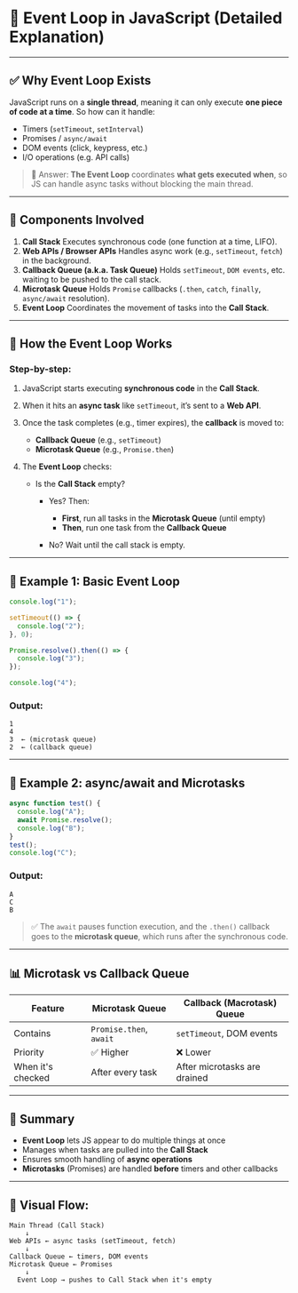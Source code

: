 # 🔄 Event Loop in JavaScript (Detailed Explanation)

---

## ✅ Why Event Loop Exists

JavaScript runs on a **single thread**, meaning it can only execute **one piece of code at a time**.
So how can it handle:

- Timers (`setTimeout`, `setInterval`)
- Promises / `async/await`
- DOM events (click, keypress, etc.)
- I/O operations (e.g. API calls)

> 🧠 Answer: **The Event Loop** coordinates **what gets executed when**, so JS can handle async tasks without blocking the main thread.

---

## 🧱 Components Involved

1. **Call Stack**
   Executes synchronous code (one function at a time, LIFO).
2. **Web APIs / Browser APIs**
   Handles async work (e.g., `setTimeout`, `fetch`) in the background.
3. **Callback Queue (a.k.a. Task Queue)**
   Holds `setTimeout`, `DOM events`, etc. waiting to be pushed to the call stack.
4. **Microtask Queue**
   Holds `Promise` callbacks (`.then`, `catch`, `finally`, `async/await` resolution).
5. **Event Loop**
   Coordinates the movement of tasks into the **Call Stack**.

---

## 🔁 How the Event Loop Works

### Step-by-step:

1. JavaScript starts executing **synchronous code** in the **Call Stack**.
2. When it hits an **async task** like `setTimeout`, it’s sent to a **Web API**.
3. Once the task completes (e.g., timer expires), the **callback** is moved to:

   - **Callback Queue** (e.g., `setTimeout`)
   - **Microtask Queue** (e.g., `Promise.then`)

4. The **Event Loop** checks:

   - Is the **Call Stack** empty?

     - Yes? Then:

       - **First**, run all tasks in the **Microtask Queue** (until empty)
       - **Then**, run one task from the **Callback Queue**

     - No? Wait until the call stack is empty.

---

## 🧪 Example 1: Basic Event Loop

```js
console.log("1");

setTimeout(() => {
  console.log("2");
}, 0);

Promise.resolve().then(() => {
  console.log("3");
});

console.log("4");
```

### Output:

```
1
4
3  ← (microtask queue)
2  ← (callback queue)
```

---

## 🧪 Example 2: async/await and Microtasks

```js
async function test() {
  console.log("A");
  await Promise.resolve();
  console.log("B");
}
test();
console.log("C");
```

### Output:

```
A
C
B
```

> ✅ The `await` pauses function execution, and the `.then()` callback goes to the **microtask queue**, which runs after the synchronous code.

---

## 📊 Microtask vs Callback Queue

| Feature           | Microtask Queue         | Callback (Macrotask) Queue   |
| ----------------- | ----------------------- | ---------------------------- |
| Contains          | `Promise.then`, `await` | `setTimeout`, DOM events     |
| Priority          | ✅ Higher               | ❌ Lower                     |
| When it's checked | After every task        | After microtasks are drained |

---

## 🧠 Summary

- **Event Loop** lets JS appear to do multiple things at once
- Manages when tasks are pulled into the **Call Stack**
- Ensures smooth handling of **async operations**
- **Microtasks** (Promises) are handled **before** timers and other callbacks

---

## 🧰 Visual Flow:

```
Main Thread (Call Stack)
    ↓
Web APIs ← async tasks (setTimeout, fetch)
    ↓
Callback Queue ← timers, DOM events
Microtask Queue ← Promises
    ↓
  Event Loop → pushes to Call Stack when it's empty
```
